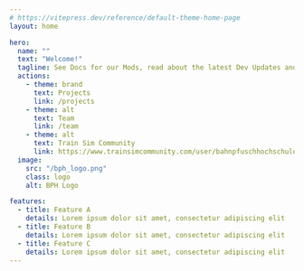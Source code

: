 ```yaml
---
# https://vitepress.dev/reference/default-theme-home-page
layout: home

hero:
  name: ""
  text: "Welcome!"
  tagline: See Docs for our Mods, read about the latest Dev Updates and more!
  actions:
    - theme: brand
      text: Projects
      link: /projects
    - theme: alt
      text: Team
      link: /team
    - theme: alt
      text: Train Sim Community
      link: https://www.trainsimcommunity.com/user/bahnpfuschhochschule
  image:
    src: "/bph_logo.png"
    class: logo
    alt: BPH Logo

features:
  - title: Feature A
    details: Lorem ipsum dolor sit amet, consectetur adipiscing elit
  - title: Feature B
    details: Lorem ipsum dolor sit amet, consectetur adipiscing elit
  - title: Feature C
    details: Lorem ipsum dolor sit amet, consectetur adipiscing elit
---
```


